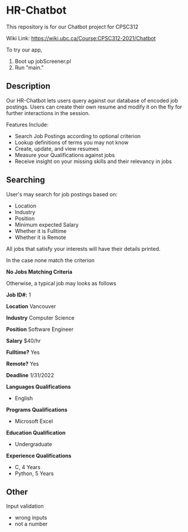 # HR-Chatbot
This repository is for our Chatbot project for CPSC312

Wiki Link: https://wiki.ubc.ca/Course:CPSC312-2021/Chatbot

To try our app,
1. Boot up jobScreener.pl 
2. Run "main."

## Description
Our HR-Chatbot lets users query against our database of encoded job postings. Users can create their own resume and modify it on the fly for further interactions in the session.

Features Include:
- Search Job Postings according to optional criterion
- Lookup definitions of terms you may not know
- Create, update, and view resumes
- Measure your Qualifications against jobs
- Receive insight on your missing skills and their relevancy in jobs


## Searching 
User's may search for job postings based on:
- Location
- Industry 
- Position
- Minimum expected Salary
- Whether it is Fulltime
- Whether it is Remote

All jobs that satisfy your interests will have their details printed.

In the case none match the criterion

**No Jobs Matching Criteria**
   
Otherwise, a typical job may looks as follows

**Job ID#:**    1

**Location**    Vancouver

**Industry**    Computer Science

**Position**    Software Engineer

**Salary**      $40/hr

**Fulltime?**   Yes

**Remote?**     Yes

**Deadline**   1/31/2022

**Languages   Qualifications**
- English

**Programs    Qualifications**
- Microsoft Excel

**Education   Qualification**  
- Undergraduate

**Experience  Qualifications**
- C, 4 Years
- Python, 5 Years


## Other
Input validation
- wrong inputs
- not a number 


   
